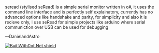 seread (stylised seRead) is a simple serial monitor written in c#, it uses the command line interface and is perfectly self
explainatory, currently has no advanced options like handshake and parity, for simplicity and also it is recieve only, I
use seRead for simple projects like arduino where serial communiction over USB can be used for debugging

--DanielandAstro

[![BuitlWithDot.Net shield](https://builtwithdot.net/project/70/seread/badge)](https://builtwithdot.net/project/70/seread)
